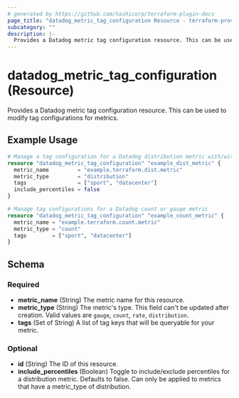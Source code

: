```yaml
---
# generated by https://github.com/hashicorp/terraform-plugin-docs
page_title: "datadog_metric_tag_configuration Resource - terraform-provider-datadog"
subcategory: ""
description: |-
  Provides a Datadog metric tag configuration resource. This can be used to modify tag configurations for metrics.
---
```


# datadog_metric_tag_configuration (Resource)

Provides a Datadog metric tag configuration resource. This can be used to modify tag configurations for metrics.

## Example Usage

```terraform
# Manage a tag configuration for a Datadog distribution metric with/without percentiles
resource "datadog_metric_tag_configuration" "example_dist_metric" {
  metric_name         = "example.terraform.dist.metric"
  metric_type         = "distribution"
  tags                = ["sport", "datacenter"]
  include_percentiles = false
}

# Manage tag configurations for a Datadog count or gauge metric
resource "datadog_metric_tag_configuration" "example_count_metric" {
  metric_name = "example.terraform.count.metric"
  metric_type = "count"
  tags        = ["sport", "datacenter"]
}
```

<!-- schema generated by tfplugindocs -->
## Schema

### Required

- **metric_name** (String) The metric name for this resource.
- **metric_type** (String) The metric's type. This field can't be updated after creation. Valid values are `gauge`, `count`, `rate`, `distribution`.
- **tags** (Set of String) A list of tag keys that will be queryable for your metric.

### Optional

- **id** (String) The ID of this resource.
- **include_percentiles** (Boolean) Toggle to include/exclude percentiles for a distribution metric. Defaults to false. Can only be applied to metrics that have a metric_type of distribution.


